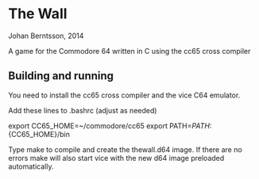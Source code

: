 The Wall
=======
Johan Berntsson, 2014

A game for the Commodore 64 written in C using the cc65 cross compiler

Building and running
-----

You need to install the cc65 cross compiler and the vice C64 emulator.

Add these lines to .bashrc (adjust as needed)

  export CC65_HOME=~/commodore/cc65
  export PATH=${PATH}:${CC65_HOME}/bin

Type make to compile and create the thewall.d64 image. If there are no
errors make will also start vice with the new d64 image preloaded automatically.
